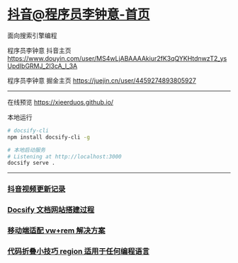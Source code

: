 # [抖音@程序员李钟意-首页](https://www.douyin.com/search/%E7%A8%8B%E5%BA%8F%E5%91%98%E6%9D%8E%E9%92%9F%E6%84%8F?source=normal_search&aid=4d36350f-3096-4c80-a221-3960a029e968&enter_from=personal_homepage&focus_method=)

面向搜索引擎编程

程序员李钟意 抖音主页 https://www.douyin.com/user/MS4wLjABAAAAkiur2fK3qQYKHtdnwzT2_ysUpdIbGRMJ_2l3cA_l_3A <br>

程序员李钟意 掘金主页 https://juejin.cn/user/4459274893805927 <br>

---

在线预览 https://xieerduos.github.io/

本地运行

```bash
# docsify-cli
npm install docsify-cli -g

# 本地启动服务
# Listening at http://localhost:3000
docsify serve .
```

---

### [抖音视频更新记录](/douyin/README.md)

### [Docsify 文档网站搭建过程](/docsify/README.md)

### [移动端适配 vw+rem 解决方案](/frontend/移动端适配vw+rem解决方案.md)

### [代码折叠小技巧 region 适用于任何编程语言](/frontend/代码块收起region)
